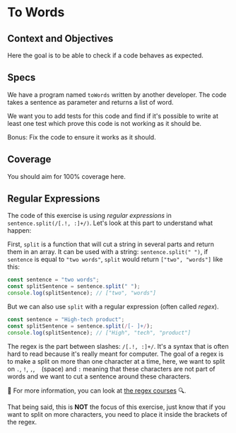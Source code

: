 # To Words

## Context and Objectives

Here the goal is to be able to check if a code behaves as expected.

## Specs

We have a program named `toWords` written by another developer. The code takes a sentence as parameter and returns a list of word.

We want you to add tests for this code and find if it's possible to write at least one test which prove this code is not working as it should be.

Bonus: Fix the code to ensure it works as it should.

## Coverage

You should aim for 100% coverage here.

## Regular Expressions

The code of this exercise is using _regular expressions_ in `sentence.split(/[.!, :]+/)`.
Let's look at this part to understand what happen:

First, `split` is a function that will cut a string in several parts and return them in an array.
It can be used with a string: `sentence.split(" ")`, if `sentence` is equal to `"two words"`, `split` would return `["two", "words"]` like this:

```javascript
const sentence = "two words";
const splitSentence = sentence.split(" ");
console.log(splitSentence); // ["two", "words"]
```

But we can also use `split` with a regular expression (often called _regex_).

```javascript
const sentence = "High-tech product";
const splitSentence = sentence.split(/[- ]+/);
console.log(splitSentence); // ["High", "tech", "product"]
```

The regex is the part between slashes: `/[.!, :]+/`. It's a syntax that is often hard to read because it's really meant for computer.
The goal of a regex is to make a split on more than one character at a time, here, we want to split on `.`, `!`, `,`, ` ` (space) and `:` meaning that these characters are not part of words and we want to cut a sentence around these characters.

🔎 For more information, you can look at [the regex courses](https://front.sparta.fewlines.dev/today/02_programming_fundamentals/11_Reboot_day_2/course) 🔍.

That being said, this is **NOT** the focus of this exercise, just know that if you want to split on more characters, you need to place it inside the brackets of the regex.

